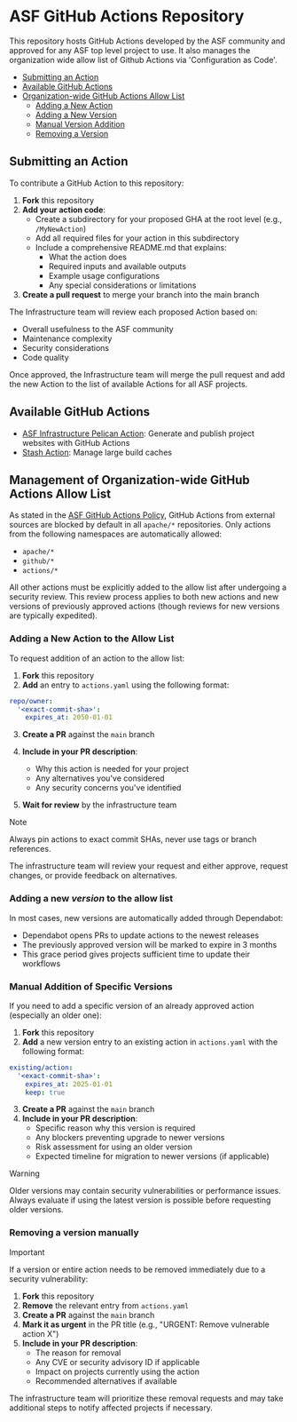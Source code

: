 # ASF GitHub Actions Repository

This repository hosts GitHub Actions developed by the ASF community and approved for any ASF top level project to use. It also manages the organization wide allow list of Github Actions via 'Configuration as Code'.

- [Submitting an Action](#submitting-an-action)
- [Available GitHub Actions](#available-github-actions)
- [Organization-wide GitHub Actions Allow List](#management-of-organization-wide-github-actions-allow-list)
  - [Adding a New Action](#adding-a-new-action-to-the-allow-list)
  - [Adding a New Version](#adding-a-new-version-to-the-allow-list)
  - [Manual Version Addition](#manual-addition-of-specific-versions)
  - [Removing a Version](#removing-a-version-manually)

## Submitting an Action

To contribute a GitHub Action to this repository:

1. **Fork** this repository
2. **Add your action code**:
   - Create a subdirectory for your proposed GHA at the root level (e.g., `/MyNewAction`)
   - Add all required files for your action in this subdirectory
   - Include a comprehensive README.md that explains:
     - What the action does
     - Required inputs and available outputs
     - Example usage configurations
     - Any special considerations or limitations
3. **Create a pull request** to merge your branch into the main branch

The Infrastructure team will review each proposed Action based on:
- Overall usefulness to the ASF community
- Maintenance complexity
- Security considerations
- Code quality

Once approved, the Infrastructure team will merge the pull request and add the new Action to the list of available Actions for all ASF projects.

## Available GitHub Actions

  - [ASF Infrastructure Pelican Action](/pelican/README.md): Generate and publish project websites with GitHub Actions
  - [Stash Action](/stash/README.md): Manage large build caches

## Management of Organization-wide GitHub Actions Allow List

As stated in the [ASF GitHub Actions Policy](https://infra.apache.org/github-actions-policy.html), GitHub Actions from external sources are blocked by default in all `apache/*` repositories. Only actions from the following namespaces are automatically allowed:
- `apache/*`
- `github/*`
- `actions/*`

All other actions must be explicitly added to the allow list after undergoing a security review. This review process applies to both new actions and new versions of previously approved actions (though reviews for new versions are typically expedited).

### Adding a New Action to the Allow List

To request addition of an action to the allow list:

1. **Fork** this repository
2. **Add** an entry to `actions.yaml` using the following format:

```yaml
repo/owner:
  '<exact-commit-sha>':
    expires_at: 2050-01-01
```

3. **Create a PR** against the `main` branch
4. **Include in your PR description**:
   - Why this action is needed for your project
   - Any alternatives you've considered
   - Any security concerns you've identified

5. **Wait for review** by the infrastructure team

> [!NOTE]
> Always pin actions to exact commit SHAs, never use tags or branch references.

The infrastructure team will review your request and either approve, request changes, or provide feedback on alternatives.

### Adding a new _version_ to the allow list

In most cases, new versions are automatically added through Dependabot:
- Dependabot opens PRs to update actions to the newest releases
- The previously approved version will be marked to expire in 3 months
- This grace period gives projects sufficient time to update their workflows

### Manual Addition of Specific Versions

If you need to add a specific version of an already approved action (especially an older one):

1. **Fork** this repository
2. **Add** a new version entry to an existing action in `actions.yaml` with the following format:

```yaml
existing/action:
  '<exact-commit-sha>':
    expires_at: 2025-01-01
    keep: true
```

3. **Create a PR** against the `main` branch
4. **Include in your PR description**:
   - Specific reason why this version is required
   - Any blockers preventing upgrade to newer versions
   - Risk assessment for using an older version
   - Expected timeline for migration to newer versions (if applicable)

> [!WARNING]
> Older versions may contain security vulnerabilities or performance issues. Always evaluate if using the latest version is possible before requesting older versions.

### Removing a version manually

> [!IMPORTANT]
> If a version or entire action needs to be removed immediately due to a security vulnerability:

1. **Fork** this repository
2. **Remove** the relevant entry from `actions.yaml`
3. **Create a PR** against the `main` branch
4. **Mark it as urgent** in the PR title (e.g., "URGENT: Remove vulnerable action X")
5. **Include in your PR description**:
   - The reason for removal
   - Any CVE or security advisory ID if applicable
   - Impact on projects currently using the action
   - Recommended alternatives if available

The infrastructure team will prioritize these removal requests and may take additional steps to notify affected projects if necessary.
